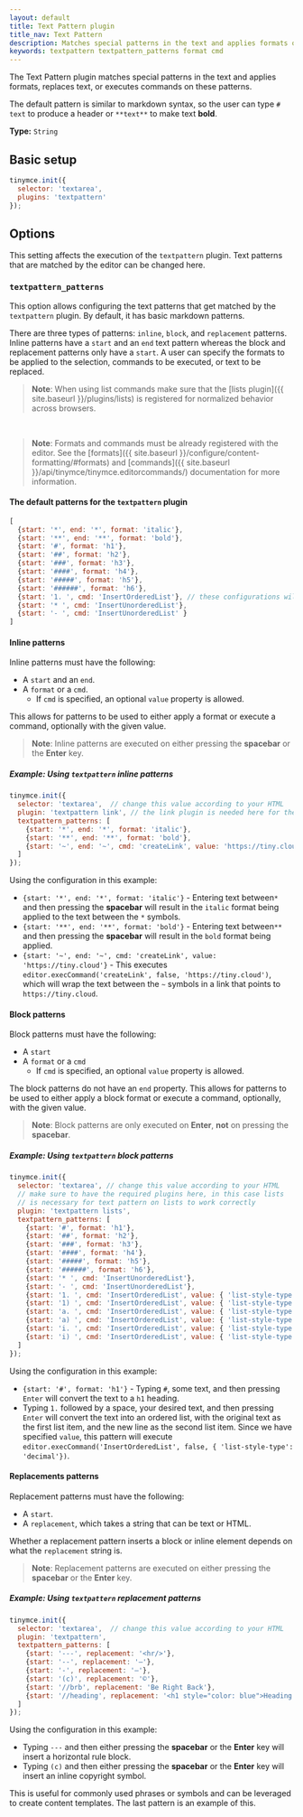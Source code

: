 ```yaml
---
layout: default
title: Text Pattern plugin
title_nav: Text Pattern
description: Matches special patterns in the text and applies formats or executed commands on these patterns.
keywords: textpattern textpattern_patterns format cmd
---
```


The Text Pattern plugin matches special patterns in the text and applies formats, replaces text, or executes commands on these patterns.

The default pattern is similar to markdown syntax, so the user can type `# text` to produce a header or `**text**` to make text **bold**.

**Type:** `String`

## Basic setup

```js
tinymce.init({
  selector: 'textarea',
  plugins: 'textpattern'
});
```

## Options

This setting affects the execution of the `textpattern` plugin. Text patterns that are matched by the editor can be changed here.

### `textpattern_patterns`

This option allows configuring the text patterns that get matched by the `textpattern` plugin. By default, it has basic markdown patterns.

There are three types of patterns: `inline`, `block`, and `replacement` patterns. Inline patterns have a `start` and an `end` text pattern whereas the block and replacement patterns only have a `start`. A user can specify the formats to be applied to the selection, commands to be executed, or text to be replaced.

> **Note**: When using list commands make sure that the [lists plugin]({{ site.baseurl }}/plugins/lists) is registered for normalized behavior across browsers.

&nbsp;
> **Note**: Formats and commands must be already registered with the editor. See the [formats]({{ site.baseurl }}/configure/content-formatting/#formats) and [commands]({{ site.baseurl }}/api/tinymce/tinymce.editorcommands/) documentation for more information.

#### The default patterns for the `textpattern` plugin

```js
[
  {start: '*', end: '*', format: 'italic'},
  {start: '**', end: '**', format: 'bold'},
  {start: '#', format: 'h1'},
  {start: '##', format: 'h2'},
  {start: '###', format: 'h3'},
  {start: '####', format: 'h4'},
  {start: '#####', format: 'h5'},
  {start: '######', format: 'h6'},
  {start: '1. ', cmd: 'InsertOrderedList'}, // these configurations will need the lists plugin
  {start: '* ', cmd: 'InsertUnorderedList'},
  {start: '- ', cmd: 'InsertUnorderedList' }
]
```

#### Inline patterns

Inline patterns must have the following:

* A `start` and an `end`.
* A `format` or a `cmd`.
  * If `cmd` is specified, an optional `value` property is allowed.

This allows for patterns to be used to either apply a format or execute a command, optionally with the given value.

> **Note**: Inline patterns are executed on either pressing the **spacebar** or the **Enter** key.

##### Example: Using `textpattern` inline patterns

```js
tinymce.init({
  selector: 'textarea',  // change this value according to your HTML
  plugin: 'textpattern link', // the link plugin is needed here for the following example to work correctly
  textpattern_patterns: [
    {start: '*', end: '*', format: 'italic'},
    {start: '**', end: '**', format: 'bold'},
    {start: '~', end: '~', cmd: 'createLink', value: 'https://tiny.cloud'}
  ]
});
```

Using the configuration in this example:

* `{start: '*', end: '*', format: 'italic'}` - Entering text between`*` and then pressing the **spacebar** will result in the `italic` format being applied to the text between the `*` symbols.
* `{start: '**', end: '**', format: 'bold'}` - Entering text between`**` and then pressing the **spacebar** will result in the `bold` format being applied.
* `{start: '~', end: '~', cmd: 'createLink', value: 'https://tiny.cloud'}` - This executes `editor.execCommand('createLink', false, 'https://tiny.cloud')`, which will wrap the text between the `~` symbols in a link that points to `https://tiny.cloud`.

#### Block patterns

Block patterns must have the following:

* A `start`
* A `format` or a `cmd`
  * If `cmd` is specified, an optional `value` property is allowed.

The block patterns do not have an `end` property. This allows for patterns to be used to either apply a block format or execute a command, optionally, with the given value.

> **Note**: Block patterns are only executed on **Enter**, **not** on pressing the **spacebar**.

##### Example: Using `textpattern` block patterns

```js
tinymce.init({
  selector: 'textarea', // change this value according to your HTML
  // make sure to have the required plugins here, in this case lists
  // is necessary for text pattern on lists to work correctly
  plugin: 'textpattern lists',  
  textpattern_patterns: [
    {start: '#', format: 'h1'},
    {start: '##', format: 'h2'},
    {start: '###', format: 'h3'},
    {start: '####', format: 'h4'},
    {start: '#####', format: 'h5'},
    {start: '######', format: 'h6'},
    {start: '* ', cmd: 'InsertUnorderedList'},
    {start: '- ', cmd: 'InsertUnorderedList'},
    {start: '1. ', cmd: 'InsertOrderedList', value: { 'list-style-type': 'decimal' }},
    {start: '1) ', cmd: 'InsertOrderedList', value: { 'list-style-type': 'decimal' }},
    {start: 'a. ', cmd: 'InsertOrderedList', value: { 'list-style-type': 'lower-alpha' }},
    {start: 'a) ', cmd: 'InsertOrderedList', value: { 'list-style-type': 'lower-alpha' }},
    {start: 'i. ', cmd: 'InsertOrderedList', value: { 'list-style-type': 'lower-roman' }},
    {start: 'i) ', cmd: 'InsertOrderedList', value: { 'list-style-type': 'lower-roman' }}
  ]
});
```

Using the configuration in this example:

* `{start: '#', format: 'h1'}` - Typing `#`, some text, and then pressing `Enter` will convert the text to a `h1` heading.
* Typing `1.` followed by a space, your desired text, and then pressing `Enter` will convert the text into an ordered list, with the original text as the first list item, and the new line as the second list item. Since we have specified `value`, this pattern will execute `editor.execCommand('InsertOrderedList', false, { 'list-style-type': 'decimal'})`.

#### Replacements patterns

Replacement patterns must have the following:

* A `start`.
* A `replacement`, which takes a string that can be text or HTML.

Whether a replacement pattern inserts a block or inline element depends on what the `replacement` string is.

> **Note**: Replacement patterns are executed on either pressing the **spacebar** or the **Enter** key.

##### Example: Using `textpattern` replacement patterns

```js
tinymce.init({
  selector: 'textarea',  // change this value according to your HTML
  plugin: 'textpattern',
  textpattern_patterns: [
    {start: '---', replacement: '<hr/>'},
    {start: '--', replacement: '—'},
    {start: '-', replacement: '—'},
    {start: '(c)', replacement: '©'},
    {start: '//brb', replacement: 'Be Right Back'},
    {start: '//heading', replacement: '<h1 style="color: blue">Heading here</h1> <h2>Author: Name here</h2> <p><em>Date: 01/01/2000</em></p> <hr />'},
  ]
});
```

Using the configuration in this example:

* Typing `---` and then either pressing the **spacebar** or the **Enter** key will insert a horizontal rule block.
* Typing `(c)` and then either pressing the **spacebar** or the **Enter** key will insert an inline copyright symbol.

This is useful for commonly used phrases or symbols and can be leveraged to create content templates. The last pattern is an example of this.
